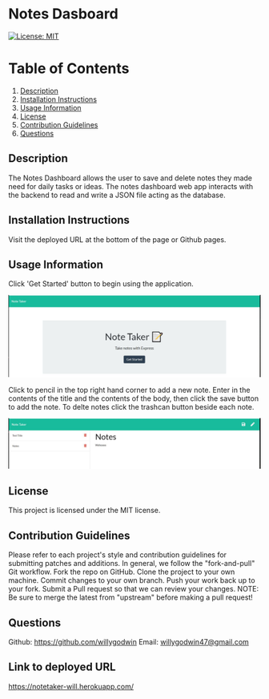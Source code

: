 # Notes Dasboard
[![License: MIT](https://img.shields.io/badge/License-MIT-yellow.svg)](https://opensource.org/licenses/MIT)


# Table of Contents
1. [Description](#description) 
2. [Installation Instructions](#installation-instructions)  
3. [Usage Information](#usage-information)  
4. [License](#license)  
5. [Contribution Guidelines](#contribution-guidelines)  
6. [Questions](#questions) 


## Description
The Notes Dashboard allows the user to save and delete notes they made need for daily tasks or ideas. The notes dashboard web app interacts with the backend to read and write a JSON file acting as the database. 


## Installation Instructions
Visit the deployed URL at the bottom of the page or Github pages.


## Usage Information 
Click 'Get Started' button to begin using the application. 

![Alt text](/screenshots/home.JPG?raw=true "home") 

Click to pencil in the top right hand corner to add a new note. Enter in the contents of the title and the contents of the body, then click the save button to add the note. To delte notes click the trashcan button beside each note. 

![Alt text](/screenshots/notes.JPG?raw=true "notes") 


## License
This project is licensed under the MIT license.


## Contribution Guidelines
Please refer to each project's style and contribution guidelines for submitting patches and additions. In general, we follow the "fork-and-pull" Git workflow.
Fork the repo on GitHub. 
Clone the project to your own machine. 
Commit changes to your own branch. 
Push your work back up to your fork. Submit a Pull request so that we can review your changes. 
NOTE: Be sure to merge the latest from "upstream" before making a pull request!


## Questions 
Github:
https://github.com/willygodwin
Email:
willygodwin47@gmail.com

## Link to deployed URL 
https://notetaker-will.herokuapp.com/
